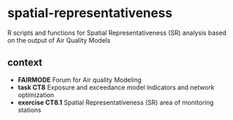 # spatial-representativeness
R scripts and functions for Spatial Representativeness (SR) analysis based on the output of Air Quality Models

## context
- __FAIRMODE__ Forum for Air quality Modeling
- __task CT8__ Exposure and exceedance model indicators and network optimization
- __exercise CT8.1__ Spatial Representativeness (SR) area of monitoring stations


